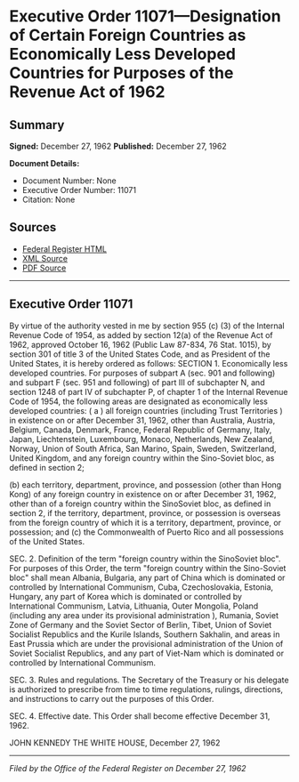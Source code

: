# Executive Order 11071—Designation of Certain Foreign Countries as Economically Less Developed Countries for Purposes of the Revenue Act of 1962

## Summary

**Signed:** December 27, 1962
**Published:** December 27, 1962

**Document Details:**
- Document Number: None
- Executive Order Number: 11071
- Citation: None

## Sources
- [Federal Register HTML](https://www.presidency.ucsb.edu/documents/executive-order-11071-designation-certain-foreign-countries-economically-less-developed)
- [XML Source](None)
- [PDF Source](None)

---

## Executive Order 11071

By virtue of the authority vested in me by section 955 (c) (3) of the Internal Revenue Code of 1954, as added by section 12(a) of the Revenue Act of 1962, approved October 16, 1962 (Public Law 87-834, 76 Stat. 1015), by section 301 of title 3 of the United States Code, and as President of the United States, it is hereby ordered as follows:
SECTION 1. Economically less developed countries. For purposes of subpart A (sec. 901 and following) and subpart F (sec. 951 and following) of part III of subchapter N, and section 1248 of part IV of subchapter P, of chapter 1 of the Internal Revenue Code of 1954, the following areas are designated as economically less developed countries:
( a ) all foreign countries (including Trust Territories ) in existence on or after December 31, 1962, other than Australia, Austria, Belgium, Canada, Denmark, France, Federal Republic of Germany, Italy, Japan, Liechtenstein, Luxembourg, Monaco, Netherlands, New Zealand, Norway, Union of South Africa, San Marino, Spain, Sweden, Switzerland, United Kingdom, and any foreign country within the Sino-Soviet bloc, as defined in section 2;

(b) each territory, department, province, and possession (other than Hong Kong) of any foreign country in existence on or after December 31, 1962, other than of a foreign country within the SinoSoviet bloc, as defined in section 2, if the territory, department, province, or possession is overseas from the foreign country of which it is a territory, department, province, or possession; and
(c) the Commonwealth of Puerto Rico and all possessions of the United States.

SEC. 2. Definition of the term "foreign country within the SinoSoviet bloc". For purposes of this Order, the term "foreign country within the Sino-Soviet bloc" shall mean Albania, Bulgaria, any part of China which is dominated or controlled by International Communism, Cuba, Czechoslovakia, Estonia, Hungary, any part of Korea which is dominated or controlled by International Communism, Latvia, Lithuania, Outer Mongolia, Poland (including any area under its provisional administration ), Rumania, Soviet Zone of Germany and the Soviet Sector of Berlin, Tibet, Union of Soviet Socialist Republics and the Kurile Islands, Southern Sakhalin, and areas in East Prussia which are under the provisional administration of the Union of Soviet Socialist Republics, and any part of Viet-Nam which is dominated or controlled by International Communism.

SEC. 3. Rules and regulations. The Secretary of the Treasury or his delegate is authorized to prescribe from time to time regulations, rulings, directions, and instructions to carry out the purposes of this Order.

SEC. 4. Effective date. This Order shall become effective December 31, 1962.

JOHN KENNEDY
THE WHITE HOUSE,
December 27, 1962

---

*Filed by the Office of the Federal Register on December 27, 1962*
